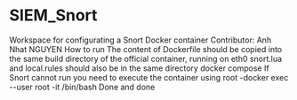 # SIEM_Snort
Workspace for configurating a Snort Docker container 
Contributor: Anh Nhat NGUYEN
 How to run
  The content of Dockerfile should be copied into the same build directory of the official container, running on eth0
  snort.lua and local.rules should also be in the same directory
  docker compose <job>
  If Snort cannot run you need to execute the container using root
         -docker exec --user root -it <container-id> /bin/bash
  Done and done
